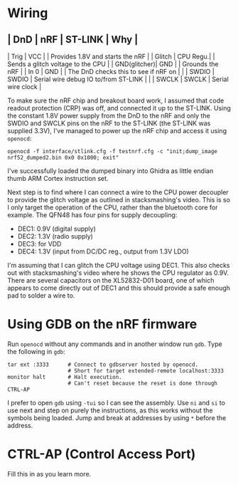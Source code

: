 # Wiring

| DnD          | nRF      | ST-LINK | Why                                   |
-----------------------------------------------------------------------------
| Trig         | VCC      |         | Provides 1.8V and starts the nRF      |
| Glitch       | CPU Regu.|         | Sends a glitch voltage to the CPU     |
| GND(glitcher)| GND      |         | Grounds the nRF                       |
| In 0         | GND      |         | The DnD checks this to see if nRF on |
|              | SWDIO    | SWDIO   | Serial wire debug IO to/from ST-LINK  |
|              | SWCLK    | SWCLK   | Serial wire clock                     |


To make sure the nRF chip and breakout board work, I assumed that code readout protection (CRP) was off, and connected it up to the ST-LINK. Using the constant 1.8V power supply from the DnD to the nRF and only the SWDIO and SWCLK pins on the nRF to the ST-LINK (the ST-LINK was supplied 3.3V), I've managed to power up the nRF chip and access it using `openocd`:

```
openocd -f interface/stlink.cfg -f testnrf.cfg -c "init;dump_image nrf52_dumped2.bin 0x0 0x1000; exit"
```

I've successfully loaded the dumped binary into Ghidra as little endian thumb ARM Cortex instruction set.

Next step is to find where I can connect a wire to the CPU power decoupler to provide the glitch voltage as outlined in stacksmashing's video.
This is so I only target the operation of the CPU, rather than the bluetooth core for example.
The QFN48 has four pins for supply decoupling:

- DEC1: 0.9V (digital supply)
- DEC2: 1.3V (radio supply)
- DEC3: for VDD
- DEC4: 1.3V (input from DC/DC reg., output from 1.3V LDO)

I'm assuming that I can glitch the CPU voltage using DEC1.
This also checks out with stacksmashing's video where he shows the CPU regulator as 0.9V.
There are several capacitors on the XL52832-D01 board, one of which appears to come directly out of DEC1 and this should provide a safe enough pad to solder a wire to.

# Using GDB on the nRF firmware

Run `openocd` without any commands and in another window run `gdb`.
Type the following in `gdb`:

```
tar ext :3333      # Connect to gdbserver hosted by openocd.
                   # Short for target extended-remote localhost:3333
monitor halt       # Halt execution.
                   # Can't reset because the reset is done through CTRL-AP
```

I prefer to open `gdb` using `-tui` so I can see the assembly.
Use `ni` and `si` to use next and step on purely the instructions, as this works without the symbols being loaded.
Jump and break at addresses by using `*` before the address.

# CTRL-AP (Control Access Port)

Fill this in as you learn more.

